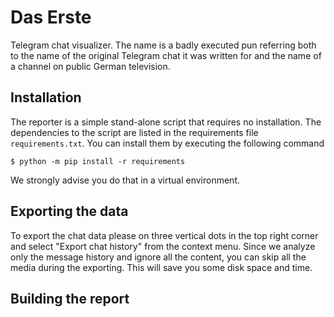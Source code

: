 # Das Erste

Telegram chat visualizer. The name is a badly executed pun referring both to the name of the original Telegram chat it was written for and the name of a channel on public German television.

## Installation

The reporter is a simple stand-alone script that requires no installation. The dependencies to the script are listed in the requirements file `requirements.txt`. You can install them by executing the following command

    $ python -m pip install -r requirements

We strongly advise you do that in a virtual environment.

## Exporting the data

To export the chat data please on three vertical dots in the top right corner and select "Export chat history" from the context menu. Since we analyze only the message history and ignore all the content, you can skip all the media during the exporting. This will save you some disk space and time.

## Building the report
